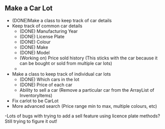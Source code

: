 ## Make a Car Lot
- (DONE)Make a class to keep track of car details
- Keep track of common car details
  - (DONE) Manufacturing Year
  - (DONE) License Plate
  - (DONE) Colour
  - (DONE) Make
  - (DONE) Model
  - (Working on) Price sold history (This sticks with the car because it can be bought or sold from multiple car lots)
  -
- Make a class to keep track of individual car lots
  - (DONE) Which cars in the lot
  - (DONE) Price of each car
  - Ability to sell a car (Remove a particular car from the ArrayList of InventoryItems)
- Fix carlot to be CarLot
- More advanced search (Price range min to max, multiple colours, etc)

-Lots of bugs with trying to add a sell feature using licence plate methods? Still trying to figure it out!